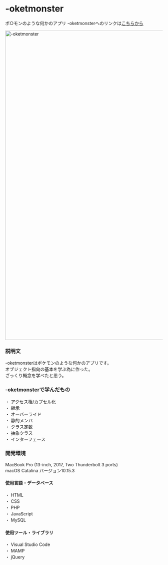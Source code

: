 # -oketmonster
ポ○モンのような何かのアプリ
-oketmonsterへのリンクは[こちらから](https://git.heroku.com/oketmonster.git)

<img width="988" alt="-oketmonster" src="https://user-images.githubusercontent.com/62840658/79933580-6a7b2f80-848b-11ea-82be-14935e258354.png">


### 説明文

-oketmonsterはポケモンのような何かのアプリです。  
オブジェクト指向の基本を学ぶ為に作った。  
ざっくり概念を学べたと思う。  
 

### -oketmonsterで学んだもの
・  アクセス権/カプセル化  
・  継承  
・  オーバーライド  
・  静的メンバ  
・  クラス定数  
・  抽象クラス  
・  インターフェース  

### 開発環境
MacBook Pro (13-inch, 2017, Two Thunderbolt 3 ports)  
macOS Catalina  バージョン10.15.3

#### 使用言語・データベース

・  HTML  
・  CSS  
・  PHP  
・  JavaScript  
・  MySQL  

#### 使用ツール・ライブラリ

・  Visual Studio Code  
・  MAMP  
・  jQuery  
